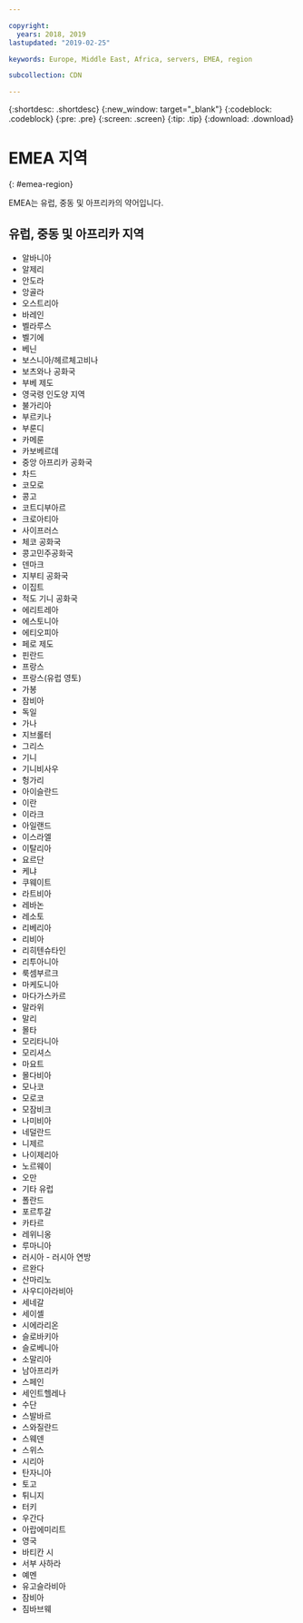 ```yaml
---

copyright:
  years: 2018, 2019
lastupdated: "2019-02-25"

keywords: Europe, Middle East, Africa, servers, EMEA, region

subcollection: CDN

---
```


{:shortdesc: .shortdesc}
{:new_window: target="_blank"}
{:codeblock: .codeblock}
{:pre: .pre}
{:screen: .screen}
{:tip: .tip}
{:download: .download}

# EMEA 지역
{: #emea-region}

EMEA는 유럽, 중동 및 아프리카의 약어입니다.

## 유럽, 중동 및 아프리카 지역
  * 알바니아
  * 알제리
  * 안도라
  * 앙골라
  * 오스트리아
  * 바레인
  * 벨라루스
  * 벨기에
  * 베닌
  * 보스니아/헤르체고비나
  * 보츠와나 공화국
  * 부베 제도
  * 영국령 인도양 지역
  * 불가리아
  * 부르키나
  * 부룬디
  * 카메룬
  * 카보베르데
  * 중앙 아프리카 공화국
  * 차드
  * 코모로
  * 콩고
  * 코트디부아르
  * 크로아티아
  * 사이프러스
  * 체코 공화국
  * 콩고민주공화국
  * 덴마크
  * 지부티 공화국
  * 이집트
  * 적도 기니 공화국
  * 에리트레아
  * 에스토니아
  * 에티오피아
  * 페로 제도
  * 핀란드
  * 프랑스
  * 프랑스(유럽 영토)
  * 가봉
  * 잠비아
  * 독일
  * 가나
  * 지브롤터
  * 그리스
  * 기니
  * 기니비사우
  * 헝가리
  * 아이슬란드
  * 이란
  * 이라크
  * 아일랜드
  * 이스라엘
  * 이탈리아
  * 요르단
  * 케냐
  * 쿠웨이트
  * 라트비아
  * 레바논
  * 레소토
  * 리베리아
  * 리비아
  * 리히텐슈타인
  * 리투아니아
  * 룩셈부르크
  * 마케도니아
  * 마다가스카르
  * 말라위
  * 말리
  * 몰타
  * 모리타니아
  * 모리셔스
  * 마요트
  * 몰다비아
  * 모나코
  * 모로코
  * 모잠비크
  * 나미비아
  * 네덜란드
  * 니제르
  * 나이제리아
  * 노르웨이
  * 오만
  * 기타 유럽
  * 폴란드
  * 포르투갈
  * 카타르
  * 레위니옹
  * 루마니아
  * 러시아 - 러시아 연방
  * 르완다
  * 산마리노
  * 사우디아라비아
  * 세네갈
  * 세이셸
  * 시에라리온
  * 슬로바키아
  * 슬로베니아
  * 소말리아
  * 남아프리카
  * 스페인
  * 세인트헬레나
  * 수단
  * 스발바르
  * 스와질란드
  * 스웨덴
  * 스위스
  * 시리아
  * 탄자니아
  * 토고
  * 튀니지
  * 터키
  * 우간다
  * 아랍에미리트
  * 영국
  * 바티칸 시
  * 서부 사하라
  * 예멘
  * 유고슬라비아
  * 잠비아
  * 짐바브웨
